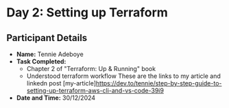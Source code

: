 
# Day 2: Setting up Terraform

## Participant Details
- **Name:** Tennie Adeboye
- **Task Completed:** 
    - Chapter 2 of "Terraform: Up & Running" book
    - Understood terraform workflow
   These are the links to my article and linkedn post
   [my-article]https://dev.to/tennie/step-by-step-guide-to-setting-up-terraform-aws-cli-and-vs-code-39i9
- **Date and Time:** 30/12/2024 
